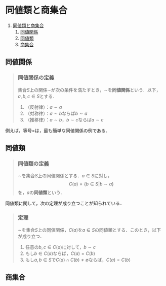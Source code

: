 # 同値類と商集合

1. [同値類と商集合](#同値類と商集合)
   1. [同値関係](#同値関係)
   2. [同値類](#同値類)
   3. [商集合](#商集合)

## 同値関係

> ### 同値関係の定義
>
> 集合$S$上の関係$∼$が次の条件を満たすとき，$∼$を**同値関係**という．以下，$a,b,c ∈ S$とする．
>
> 1. （反射律）：$a ∼ a$
> 2. （対称律）：$a ∼ b$ならば$b ∼ a$
> 3. （推移律）：$a ∼ b$，$b ∼ c$ならば$a ∼ c$

例えば，等号$=$は，最も簡単な同値関係の例である．

## 同値類

> ### 同値類の定義
>
> $∼$を集合$S$上の同値関係とする．$a ∈ S$に対し，
> $$
> \begin{equation*}
>     C(a) =\left\lbrace b ∈ S \left| b ∼ a \right.\right\rbrace
> \end{equation*}
> $$
> を，$a$の**同値類**という．

同値類に関して，次の定理が成り立つことが知られている．

> ### 定理
>
> $∼$を集合$S$上の同値関係，$C(a)$を$a ∈ S$の同値類とする．このとき，以下が成り立つ．
> 1. 任意の$b,c ∈ C(a)$に対して，$b ∼ c$
> 2. もし$b ∈ C(a)$ならば，$C(a) = C(b)$
> 3. もし$a,b ∈ S$で$C(a) ∩ C(b) ≠ ∅$ならば，$C(a) = C(b)$

## 商集合
